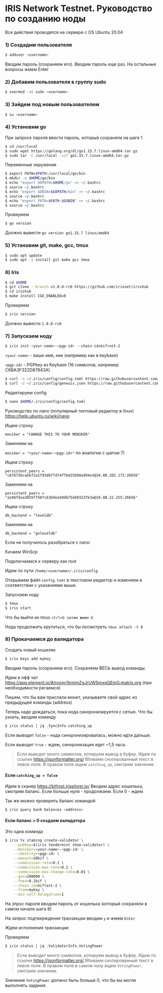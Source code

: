 # IRIS Network Testnet. Руководство по созданию ноды
Все действия проводятся на сервере с OS Ubuntu 20.04

### 1) Создадим пользователя
```bash
$ adduser <username>
```
Вводим пароль (сохраняем его). Вводим пароль еще раз. На остальные вопросы жмем Enter

### 2) Добавим пользователя в группу sudo
```bash
$ usermod -aG sudo <username>
```

### 3) Зайдем под новым пользователем
```bash
$ su <username>
```

### 4) Установим go
При запросе пароля ввести пароль, который сохраняли на шаге 1
```bash
$ cd /usr/local
$ sudo wget https://golang.org/dl/go1.15.7.linux-amd64.tar.gz
$ sudo tar -C /usr/local -xzf go1.15.7.linux-amd64.tar.gz
```
Переменные окружения
```bash
$ export PATH=$PATH:/usr/local/go/bin
$ mkdir -p $HOME/go/bin
$ echo "export GOPATH=$HOME/go" >> ~/.bashrc
$ source ~/.bashrc
$ echo "export GOBIN=$GOPATH/bin" >> ~/.bashrc
$ source ~/.bashrc
$ echo "export PATH=$PATH:$GOBIN" >> ~/.bashrc
$ source ~/.bashrc
```
Проверяем
```bash
$ go version
```
Должно вывести `go version go1.15.7 linux/amd64`

### 5) Установим git, make, gcc, tmux
```bash
$ sudo apt update
$ sudo apt -y install git make gcc tmux
```

### 6) Iris
```bash
$ cd $HOME
$ git clone --branch v1.0.0-rc0 https://github.com/irisnet/irishub
$ cd irishub
$ make install CGO_ENABLED=0
```
Проверяем
```bash
$ iris version
```
Должно вывести `1.0.0-rc0`

### 7) Запускаем ноду
```bash
$ iris init <your-name>-<pgp-id> --chain-id=bifrost-2
```
`<your-name>` - ваше имя, ник (например как в keybase)

`<pgp-id>` - PGPkey из Keybase (16 символов, например C6BA3F322D87843A)

```bash
$ curl -o ~/.iris/config/config.toml https://raw.githubusercontent.com/irisnet/testnets/master/nyancat/config/config.toml
$ curl -o ~/.iris/config/genesis.json https://raw.githubusercontent.com/irisnet/testnets/master/bifrost/phase-2/genesis.json
```
Редактируем config
```bash
$ nano $HOME/.iris/config/config.toml
```
Руководство по nano (популярный тектовый редактор в linux) https://help.ubuntu.ru/wiki/nano

Ищем строку

`moniker = "CHANGE THIS TO YOUR MONIKER"`

Заменяем на 

`moniker = "<your-name>-<pgp-id>"` по аналогии с шагом 7)


Ищем строку

`persistent_peers = "c87675bcaeb72a1f93dbf7d74f7b425690a994e3@34.80.202.172:26656"`

Заменяем на

`persistent_peers = "a246f5ea3055f7507c63b9ea50dbf5d401537b3a@34.80.22.255:26656"`


Ищем строку

`db_backend = "leveldb"`

Заменяем на

`db_backend = "goleveldb"`

Если не получилось разобраться с nano:

Качаем WinScp

Подключаемся к серверу как root

Идем по пути `/home/<username>/.iris/config`
  
Открываем файл `config.toml` в текстовом редактор и изменяем в соответствии с указаниями выше.

Запускаем ноду

```bash
$ tmux
$ iris start
```

Что бы выйти их tmux `ctrl+b затем жмем d`

Нода продолжить крутиться, что бы посмотреть `tmux attach -t 0`

###  8) Прокачаемся до валидатора
Создать новый кошелек
```bash
$ iris keys add mykey
```
Вводим пароль (сохраняем его). Сохраняем ВЕСЬ вывод команды.

Идем в офф чат https://app.element.io/#/room/!bmimZgJrUWSmxqQEmG:matrix.org (при необходимости регаемся)

Пишем, что бы вам прислали монет, указываете свой адрес из предыдущей команды (address)

Теперь надо дождаться, пока нода синхронизируется с сетью. Что бы узнать, вводим команду
```bash
$ iris status | jq .SyncInfo.catching_up
```

Если выводит `false` - нода синхронизировалась, можно идти дальше.

Если выводит `true` - ждем, синхронизация идет ~1,5 часа.

> Если выводит много символов, копируем вывод в буфер. Идем по ссылке https://jsonformatter.org/
> Вбиваем скопированный текст в левое поле. В правом поле ищем `catching_up`, смотрим значение.

#### Если `catching_up = false`
Идем в сканер https://bifrost.irisplorer.io/
Вводим адрес кошелька, смотрим баланс. Если больше нуля - продолжаем. Если 0 - ждем

Так же можно проверить баланс командой
```bash
$ iris query bank balances <address>
```

#### Если баланс > 0 создаем валидатора
Это одна команда
```bash
$ iris tx staking create-validator \
    --pubkey=$(iris tendermint show-validator) \
    --moniker=<your-name>-<pgp-id> \
    --identity=<pgp-id> \
    --amount=10bif \
    --commission-rate=0.1 \
    --commission-max-rate=0.2 \
    --commission-max-change-rate=0.01 \
    --gas=200000 \
    --fees=0.1bif \
    --chain-id=bifrost-2 \
    --from=mykey \
    --min-self-delegation=1
```
На зпрос пароля вводим пароль от кошелька (который сохраняли в самом начале шага 8)

На запрос подтверждения транзакции вводим `y` и жмем `Enter`

Ждем исполнения транзакции

Проверяем
```bash
$ iris status | jq .ValidatorInfo.VotingPower
```
> Если выводит много символов, копируем вывод в буфер. Идем по ссылке https://jsonformatter.org/
> Вбиваем скопированный текст в левое поле. В правом поле в самом низу ищем `VotingPower`, смотрим значение.

Значение `VotingPower` должно быть больше 0, что бы вы могли выполнять задания.



